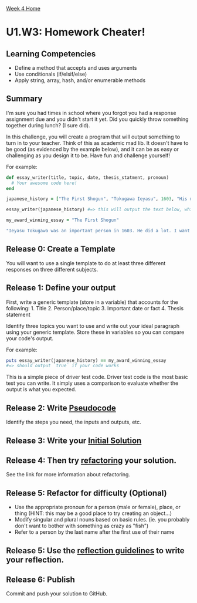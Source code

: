 [Week 4 Home](./)

# U1.W3: Homework Cheater!

## Learning Competencies
- Define a method that accepts and uses arguments
- Use conditionals (if/elsif/else)
- Apply string, array, hash, and/or enumerable methods

## Summary
I'm sure you had times in school where you forgot you had a response assignment due and you didn't start it yet. Did you quickly throw something together during lunch? (I sure did).

In this challenge, you will create a program that will output something to turn in to your teacher. Think of this as academic mad lib. It doesn't have to be good (as evidenced by the example below), and it can be as easy or challenging as you design it to be. Have fun and challenge yourself!

For example:

```ruby
def essay_writer(title, topic, date, thesis_statment, pronoun)
  # Your awesome code here!
end

japanese_history = ["The First Shogun", "Tokugawa Ieyasu", 1603, "His most important contribution to history is that he founded the Tokugawa period, a peaceful time that lasted over 200 years.", male]

essay_writer(japanese_history) #=> this will output the text below, which I've saved as a variable `my_award_winning_essay`

my_award_winning_essay = "The First Shogun"

"Ieyasu Tokugawa was an important person in 1603. He did a lot. I want to learn more about him. His most important contribution to history is that he founded the Tokugawa period, a peaceful time that lasted over 200 years. Tokugawa's contribution is important."
```

## Release 0: Create a Template
You will want to use a single template to do at least three different responses on three different subjects.

## Release 1: Define your output
First, write a generic template (store in a variable) that accounts for the following:
     1. Title
     2. Person/place/topic
     3. Important date or fact
     4. Thesis statement

Identify three topics you want to use and write out your ideal paragraph using your generic template. Store these in variables so you can compare your code's output.

For example:

```ruby
puts essay_writer(japanese_history) == my_award_winning_essay
#=> should output `true` if your code works
```
This is a simple piece of driver test code. Driver test code is the most basic test you can write. It simply uses a comparison to evaluate whether the output is what you expected.

## Release 2: Write [Pseudocode](https://github.com/pukeko-2015/phase-0-handbook/blob/master/coding-references/pseudocode.md)
Identify the steps you need, the inputs and outputs, etc.

## Release 3: Write your [Initial Solution](https://github.com/pukeko-2015/phase-0-handbook/blob/master/coding-references/initial-solution.md)

## Release 4: Then try [refactoring](https://github.com/pukeko-2015/phase-0-handbook/blob/master/coding-references/refactoring.md) your solution.
See the link for more information about refactoring.

## Release 5: Refactor for difficulty (Optional)
- Use the appropriate pronoun for a person (male or female), place, or thing (HINT: this may be a good place to try creating an object...)
- Modify singular and plural nouns based on basic rules. (ie. you probably don't want to bother with something as crazy as "fish")
- Refer to a person by the last name after the first use of their name

## Release 5: Use the [reflection guidelines](https://github.com/pukeko-2015/phase-0-handbook/blob/master/coding-references/reflection-guidelines.md) to write your reflection.

## Release 6: Publish
Commit and push your solution to GitHub.